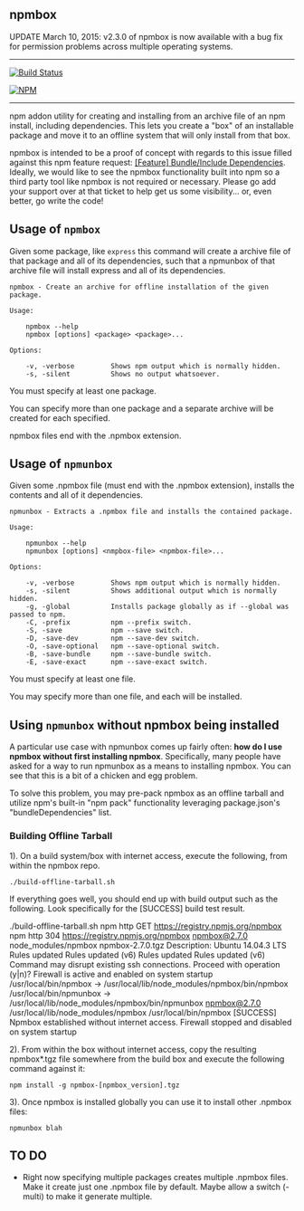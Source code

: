 npmbox
-------

UPDATE March 10, 2015: v2.3.0 of npmbox is now available with a bug fix for permission problems across multiple operating systems.

-------

[![Build Status](https://travis-ci.org/arei/npmbox.svg)](https://travis-ci.org/arei/npmbox)

[![NPM](https://nodei.co/npm/npmbox.png)](https://nodei.co/npm/npmbox/)

-------

npm addon utility for creating and installing from an archive file of an npm install, including dependencies.  This lets you create a "box" of an installable package and move it to an offline system that will only install from that box.

npmbox is intended to be a proof of concept with regards to this issue filled against this npm feature request: [[Feature] Bundle/Include Dependencies](https://github.com/isaacs/npm/issues/4210).  Ideally, we would like to see the npmbox functionality built into npm so a third party tool like npmbox is not required or necessary. Please go add your support over at that ticket to help get us some visibility... or, even better, go write the code!

## Usage of `npmbox`

Given some package, like `express` this command will create a archive file of that package and all of its dependencies, such that a npmunbox of that archive file will install express and all of its dependencies.

	npmbox - Create an archive for offline installation of the given package.

	Usage:

  		npmbox --help
  		npmbox [options] <package> <package>...

	Options:

		-v, -verbose         Shows npm output which is normally hidden.
		-s, -silent          Shows no output whatsoever.

You must specify at least one package.

You can specify more than one package and a separate archive will be created for each specified.

npmbox files end with the .npmbox extension.

## Usage of `npmunbox`

Given some .npmbox file (must end with the .npmbox extension), installs the contents and all of it dependencies.

	npmunbox - Extracts a .npmbox file and installs the contained package.

	Usage:

		npmunbox --help
		npmunbox [options] <nmpbox-file> <npmbox-file>...

	Options:

		-v, -verbose         Shows npm output which is normally hidden.
		-s, -silent          Shows additional output which is normally hidden.
		-g, -global          Installs package globally as if --global was passed to npm.
		-C, -prefix          npm --prefix switch.
		-S, -save            npm --save switch.
		-D, -save-dev        npm --save-dev switch.
		-O, -save-optional   npm --save-optional switch.
		-B, -save-bundle     npm --save-bundle switch.
		-E, -save-exact      npm --save-exact switch.


You must specify at least one file.

You may specify more than one file, and each will be installed.

## Using `npmunbox` without npmbox being installed

A particular use case with npmunbox comes up fairly often: **how do I use npmbox without first installing npmbox**.  Specifically, many people have asked for a way to run npmunbox as a means to installing npmbox.  You can see that this is a bit of a chicken and egg problem.

To solve this problem, you may pre-pack npmbox as an offline tarball and utilize npm's built-in "npm pack" functionality leveraging package.json's "bundleDependencies" list.

### Building Offline Tarball

1). On a build system/box with internet access, execute the following, from within the npmbox repo.

    ./build-offline-tarball.sh

If everything goes well, you should end up with build output such as the following. Look specifically for the [SUCCESS] build test result.

./build-offline-tarball.sh 
npm http GET https://registry.npmjs.org/npmbox
npm http 304 https://registry.npmjs.org/npmbox
npmbox@2.7.0 node_modules/npmbox
npmbox-2.7.0.tgz
Description:	Ubuntu 14.04.3 LTS
Rules updated
Rules updated (v6)
Rules updated
Rules updated (v6)
Command may disrupt existing ssh connections. Proceed with operation (y|n)? Firewall is active and enabled on system startup
/usr/local/bin/npmbox -> /usr/local/lib/node_modules/npmbox/bin/npmbox
/usr/local/bin/npmunbox -> /usr/local/lib/node_modules/npmbox/bin/npmunbox
npmbox@2.7.0 /usr/local/lib/node_modules/npmbox
/usr/local/bin/npmbox
[SUCCESS] Npmbox established without internet access.
Firewall stopped and disabled on system startup

2). From within the box without internet access, copy the resulting npmbox*.tgz file somewhere from the build box and execute the following command against it:

    npm install -g npmbox-[npmbox_version].tgz

3). Once npmbox is installed globally you can use it to install other .npmbox files:

	npmunbox blah

## TO DO

- Right now specifying multiple packages creates multiple .npmbox files.  Make it create just one .npmbox file by default.  Maybe allow a switch (-multi) to make it generate multiple.

